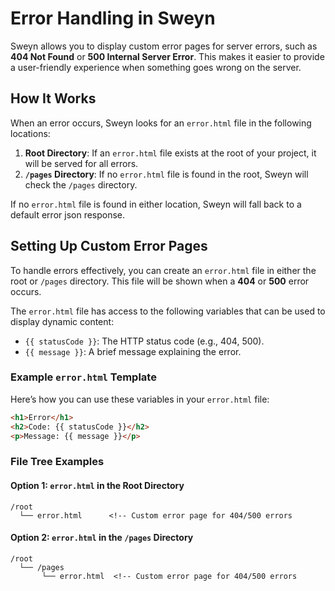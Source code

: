 # Error Handling in Sweyn

Sweyn allows you to display custom error pages for server errors, such as **404 Not Found** or **500 Internal Server Error**. This makes it easier to provide a user-friendly experience when something goes wrong on the server.

## How It Works

When an error occurs, Sweyn looks for an `error.html` file in the following locations:

1. **Root Directory**: If an `error.html` file exists at the root of your project, it will be served for all errors.
2. **`/pages` Directory**: If no `error.html` file is found in the root, Sweyn will check the `/pages` directory.

If no `error.html` file is found in either location, Sweyn will fall back to a default error json response.

## Setting Up Custom Error Pages

To handle errors effectively, you can create an `error.html` file in either the root or `/pages` directory. This file will be shown when a **404** or **500** error occurs.

The `error.html` file has access to the following variables that can be used to display dynamic content:

- <code v-pre>{{ statusCode }}</code>: The HTTP status code (e.g., 404, 500).
- <code v-pre>{{ message }}</code>: A brief message explaining the error.

### Example `error.html` Template

Here’s how you can use these variables in your `error.html` file:

```html
<h1>Error</h1>
<h2>Code: {{ statusCode }}</h2>
<p>Message: {{ message }}</p>
```

### File Tree Examples

#### Option 1: `error.html` in the Root Directory

```
/root
  └── error.html      <!-- Custom error page for 404/500 errors
```

#### Option 2: `error.html` in the `/pages` Directory

```
/root
  └── /pages
       └── error.html  <!-- Custom error page for 404/500 errors
```
